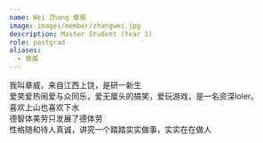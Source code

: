 ```yaml
---
name: Wei Zhang 章威
image: images/member/zhangwei.jpg
description: Master Student (Year 1)
role: postgrad
aliases:
  - 章威
---
```


<centre>
我叫章威，来自江西上饶，是研一新生<br>
爱笑爱热闹爱与众同乐，爱无厘头的搞笑，爱玩游戏，是一名资深loler。<br>
喜欢上山也喜欢下水<br>
德智体美劳只发展了德体劳<br>
性格随和待人真诚，讲究一个踏踏实实做事，实实在在做人
</centre>

